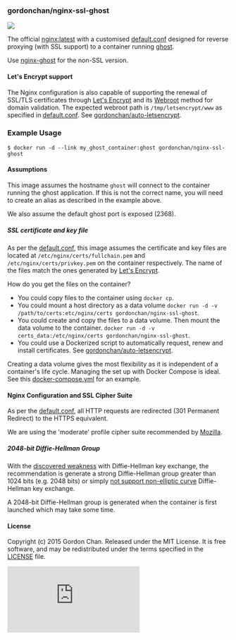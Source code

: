 ### gordonchan/nginx-ssl-ghost

[![](https://images.microbadger.com/badges/image/gordonchan/nginx-ssl-ghost.svg)](http://microbadger.com/images/gordonchan/nginx-ssl-ghost "Get your own image badge on microbadger.com")

The official [nginx:latest](https://hub.docker.com/_/nginx/) with a customised [default.conf](https://github.com/gchan/dockerfiles/blob/master/nginx-ssl-ghost/default.conf) designed for reverse proxying (with SSL support) to a container running [ghost](https://ghost.org/).

Use [nginx-ghost](https://github.com/gchan/dockerfiles/blob/master/nginx-ghost) for the non-SSL version.

#### Let's Encrypt support

The Nginx configuration is also capable of supporting the renewal of SSL/TLS certificates through [Let's Encrypt](https://letsencrypt.org) and its [Webroot](https://certbot.eff.org/docs/using.html#webroot) method for domain validation. The expected webroot path is `/tmp/letsencrypt/www` as specified in [default.conf](https://github.com/gchan/dockerfiles/blob/master/nginx-ssl-ghost/default.conf). See [gordonchan/auto-letsencrypt](https://github.com/gchan/dockerfiles/tree/master/auto-letsencrypt).

### Example Usage

```
$ docker run -d --link my_ghost_container:ghost gordonchan/nginx-ssl-ghost
```

#### Assumptions

This image assumes the hostname `ghost` will connect to the container running the ghost application. If this is not the correct name, you will need to create an alias as described in the example above.

We also assume the default ghost port is exposed (2368).

##### SSL certificate and key file

As per the [default.conf](https://github.com/gchan/dockerfiles/blob/master/nginx-ssl-ghost/default.conf), this image assumes the certificate and key files are located at `/etc/nginx/certs/fullchain.pem` and `/etc/nginx/certs/privkey.pem` on the container respectively. The name of the files match the ones generated by [Let's Encrypt](https://letsencrypt.org/).

How do you get the files on the container?
* You could copy files to the container using `docker cp`.
* You could mount a host directory as a data volume `docker run -d -v /path/to/certs:etc/nginx/certs gordonchan/nginx-ssl-ghost`.
* You could create and copy the files to a data volume. Then mount the data volume to the container. `docker run -d -v certs_data:/etc/nginx/certs gordonchan/nginx-ssl-ghost`.
* You could use a Dockerized script to automatically request, renew and install certificates. See [gordonchan/auto-letsencrypt](https://github.com/gchan/dockerfiles/tree/master/auto-letsencrypt).

Creating a data volume gives the most flexibility as it is independent of a container's life cycle. Managing the set up with Docker Compose is ideal. See this [docker-compose.yml](https://github.com/gchan/docker-compose-files/blob/master/ghost-ssl/docker-compose.yml) for an example.

#### Nginx Configuration and SSL Cipher Suite

As per the [default.conf](https://github.com/gchan/dockerfiles/blob/master/nginx-ssl-ghost/default.conf), all HTTP requests are redirected (301 Permanent Redirect) to the HTTPS equivalent.

We are using the 'moderate' profile cipher suite recommended by [Mozilla](https://mozilla.github.io/server-side-tls/ssl-config-generator/?server=nginx-1.10.1&openssl=1.0.1k&hsts=yes&profile=intermediate).

##### 2048-bit Diffie-Hellman Group

With the [discovered weakness](https://weakdh.org/) with Diffie-Hellman key exchange, the recommendation is generate a strong Diffie-Hellman group greater than 1024 bits (e.g. 2048 bits) or simply [not support non-elliptic curve](https://blog.cloudflare.com/logjam-the-latest-tls-vulnerability-explained/) Diffie-Hellman key exchange.

A 2048-bit Diffie-Hellman group is generated when the container is first launched which may take some time.

#### License

Copyright (c) 2015 Gordon Chan. Released under the MIT License. It is free software, and may be redistributed under the terms specified in the [LICENSE](https://github.com/gchan/dockerfiles/blob/master/LICENSE.txt) file.

[![Analytics](https://ga-beacon.appspot.com/UA-70790190-2/dockerfiles/nginx-ssl-ghost/README.md?flat)](https://github.com/igrigorik/ga-beacon)
